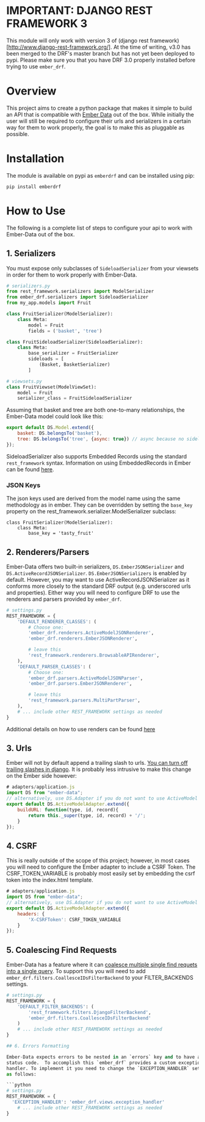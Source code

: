 # IMPORTANT: DJANGO REST FRAMEWORK 3

This module will only work with version 3 of (django rest framework)[http://www.django-rest-framework.org/].  At the time of writing, v3.0 has been
merged to the DRF's master branch but has not yet been deployed to pypi.
Please make sure you that you have DRF 3.0 properly installed before trying to
use `ember_drf`.

# Overview

This project aims to create a python package that makes it simple to build an
API that is compatible with
[Ember Data](https://github.com/emberjs/data)
out of the box. While initially the user will still be required to configure
their urls and serializers in a certain way for them to work properly, the
goal is to make this as pluggable as possible.

# Installation

The module is available on pypi as `emberdrf` and can be installed using pip:

```
pip install emberdrf
```

# How to Use

The following is a complete list of steps to configure your api to work with
Ember-Data out of the box.

## 1. Serializers

You must expose only subclasses of `SideloadSerializer` from your viewsets in
order for them to work properly with Ember-Data.

```python
# serializers.py
from rest_framework.serializers import ModelSerializer
from ember_drf.serializers import SideloadSerializer
from my_app.models import Fruit

class FruitSerializer(ModelSerializer):
    class Meta:
        model = Fruit
        fields = ('basket', 'tree')

class FruitSideloadSerializer(SideloadSerializer):
    class Meta:
        base_serializer = FruitSerializer
        sideloads = [
            (Basket, BasketSerializer)
        ]
```

```python
# viewsets.py
class FruitViewset(ModelViewSet):
    model = Fruit
    serializer_class = FruitSideloadSerializer
```

Assuming that basket and tree are both one-to-many relationships, the
Ember-Data model could look like this:

```javascript
export default DS.Model.extend({
    basket: DS.belongsTo('basket'),
    tree: DS.belongsTo('tree', {async: true}) // async because no sideloads
});
```

SideloadSerializer also supports Embedded Records using the standard
`rest_framework` syntax.  Information on using EmbeddedRecords in Ember can
be found [here](http://emberjs.com/api/data/classes/DS.EmbeddedRecordsMixin.html).

### JSON Keys

The json keys used are derived from the model name using the same methodology
as in ember.  They can be overridden by setting the `base_key` property on the
rest_framework.serializer.ModelSerializer subclass:

```
class FruitSerializer(ModelSerializer):
    class Meta:
        base_key = 'tasty_fruit'
```

## 2. Renderers/Parsers

Ember-Data offers two built-in serializers, `DS.EmberJSONSerializer` and
`DS.ActiveRecordJSONSerializer`.  `DS.EmberJSONSerializers` is enabled by
default.  However, you may want to use ActiveRecordJSONSerializer as it
conforms more closely to the standard DRF output (e.g. underscored urls and
properties).  Either way you will need to configure DRF to use the
renderers and parsers provided by `ember_drf`.

```python
# settings.py
REST_FRAMEWORK = {
    'DEFAULT_RENDERER_CLASSES': (
        # Choose one:
        'ember_drf.renderers.ActiveModelJSONRenderer',
        'ember_drf.renderers.EmberJSONRenderer',

        # leave this
        'rest_framework.renderers.BrowsableAPIRenderer',
    ),
    'DEFAULT_PARSER_CLASSES': (
        # Choose one:
        'ember_drf.parsers.ActiveModelJSONParser',
        'ember_drf.parsers.EmberJSONRenderer',

        # leave this
        'rest_framework.parsers.MultiPartParser',
    ),
    # ... include other REST_FRAMEWORK settings as needed
}
```

Additional details on how to use renders can be found
[here](http://www.django-rest-framework.org/api-guide/renderers)

## 3. Urls

Ember will not by default append a trailing slash to urls.  [You can turn off
trailing slashes in django](https://docs.djangoproject.com/en/dev/ref/settings/#append-slash).  It is probably less intrusive to
make this change on the Ember side however:

```javascript
# adapters/application.js
import DS from "ember-data";
// alternatively, use DS.Adapter if you do not want to use ActiveModel
export default DS.ActiveModelAdapter.extend({
    buildURL: function(type, id, record){
        return this._super(type, id, record) + '/';
    }
});
```

## 4. CSRF

This is really outside of the scope of this project; however, in most cases
you will need to configure the Ember adapter to include a CSRF Token.  The
CSRF_TOKEN_VARIABLE is probably most easily set by embedding the csrf
token into the index.html template.

```javascript
# adapters/application.js
import DS from "ember-data";
// alternatively, use DS.Adapter if you do not want to use ActiveModel
export default DS.ActiveModelAdapter.extend({
    headers: {
        'X-CSRFToken': CSRF_TOKEN_VARIABLE
    }
});
```

## 5. Coalescing Find Requests

Ember-Data has a feature where it can [coalesce multiple single find requets
into a single query](http://emberjs.com/blog/2014/08/18/ember-data-1-0-beta-9-released.html).  To support this you will need to add `ember_drf.filters.CoallesceIDsFilterBackend`
to your FILTER_BACKENDS settings.

```python
# settings.py
REST_FRAMEWORK = {
    'DEFAULT_FILTER_BACKENDS': (
        'rest_framework.filters.DjangoFilterBackend',
        'ember_drf.filters.CoallesceIDsFilterBackend'
    )
    # ... include other REST_FRAMEWORK settings as needed
}

## 6. Errors Formatting

Ember-Data expects errors to be nested in an `errors` key and to have a 422
status code.  To accomplish this `ember_drf` provides a custom exception
handler. To implement it you need to change the `EXCEPTION_HANDLER` setting
as follows:

```python
# settings.py
REST_FRAMEWORK = {
  'EXCEPTION_HANDLER': 'ember_drf.views.exception_handler'
    # ... include other REST_FRAMEWORK settings as needed
}
```
